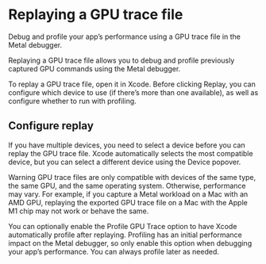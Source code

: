 # Replaying a GPU trace file
Debug and profile your app’s performance using a GPU trace file in the Metal debugger.

Replaying a GPU trace file allows you to debug and profile previously captured GPU commands using the Metal debugger. 

To replay a GPU trace file, open it in Xcode. Before clicking Replay,
you can configure which device to use (if there’s more than one available),
as well as configure whether to run with profiling.

## Configure replay
If you have multiple devices, you need to select a device before you can replay the GPU trace file.
Xcode automatically selects the most compatible device, but you can select a different device using the Device popover.

Warning
GPU trace files are only compatible with devices of the same type, the same GPU, and the same operating system.
Otherwise, performance may vary.
For example, if you capture a Metal workload on a Mac with an AMD GPU,
replaying the exported GPU trace file on a Mac with the Apple M1 chip may not work or behave the same.

You can optionally enable the Profile GPU Trace option to have Xcode automatically profile after replaying.
Profiling has an initial performance impact on the Metal debugger,
so only enable this option when debugging your app’s performance.
You can always profile later as needed.
